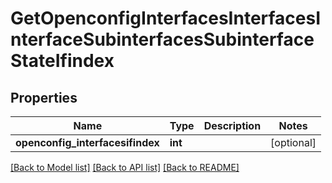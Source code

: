 # GetOpenconfigInterfacesInterfacesInterfaceSubinterfacesSubinterfaceStateIfindex

## Properties
Name | Type | Description | Notes
------------ | ------------- | ------------- | -------------
**openconfig_interfacesifindex** | **int** |  | [optional] 

[[Back to Model list]](../README.md#documentation-for-models) [[Back to API list]](../README.md#documentation-for-api-endpoints) [[Back to README]](../README.md)


